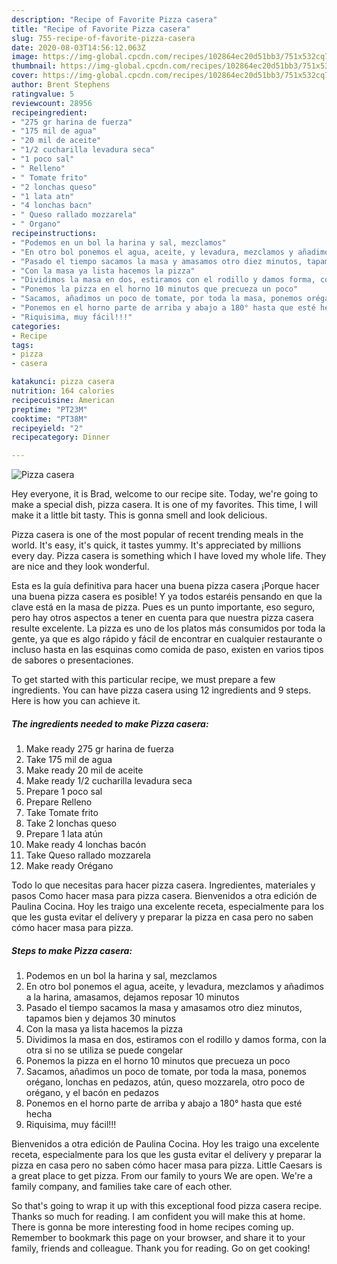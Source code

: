 ```yaml
---
description: "Recipe of Favorite Pizza casera"
title: "Recipe of Favorite Pizza casera"
slug: 755-recipe-of-favorite-pizza-casera
date: 2020-08-03T14:56:12.063Z
image: https://img-global.cpcdn.com/recipes/102864ec20d51bb3/751x532cq70/pizza-casera-foto-principal.jpg
thumbnail: https://img-global.cpcdn.com/recipes/102864ec20d51bb3/751x532cq70/pizza-casera-foto-principal.jpg
cover: https://img-global.cpcdn.com/recipes/102864ec20d51bb3/751x532cq70/pizza-casera-foto-principal.jpg
author: Brent Stephens
ratingvalue: 5
reviewcount: 28956
recipeingredient:
- "275 gr harina de fuerza"
- "175 mil de agua"
- "20 mil de aceite"
- "1/2 cucharilla levadura seca"
- "1 poco sal"
- " Relleno"
- " Tomate frito"
- "2 lonchas queso"
- "1 lata atn"
- "4 lonchas bacn"
- " Queso rallado mozzarela"
- " Organo"
recipeinstructions:
- "Podemos en un bol la harina y sal, mezclamos"
- "En otro bol ponemos el agua, aceite, y levadura, mezclamos y añadimos a la harina, amasamos, dejamos reposar 10 minutos"
- "Pasado el tiempo sacamos la masa y amasamos otro diez minutos, tapamos bien y dejamos 30 minutos"
- "Con la masa ya lista hacemos la pizza"
- "Dividimos la masa en dos, estiramos con el rodillo y damos forma, con la otra si no se utiliza se puede congelar"
- "Ponemos la pizza en el horno 10 minutos que precueza un poco"
- "Sacamos, añadimos un poco de tomate, por toda la masa, ponemos orégano, lonchas en pedazos, atún, queso mozzarela, otro poco de orégano, y el bacón en pedazos"
- "Ponemos en el horno parte de arriba y abajo a 180° hasta que esté hecha"
- "Riquisima, muy fácil!!!"
categories:
- Recipe
tags:
- pizza
- casera

katakunci: pizza casera 
nutrition: 164 calories
recipecuisine: American
preptime: "PT23M"
cooktime: "PT38M"
recipeyield: "2"
recipecategory: Dinner

---
```



![Pizza casera](https://img-global.cpcdn.com/recipes/102864ec20d51bb3/751x532cq70/pizza-casera-foto-principal.jpg)

Hey everyone, it is Brad, welcome to our recipe site. Today, we're going to make a special dish, pizza casera. It is one of my favorites. This time, I will make it a little bit tasty. This is gonna smell and look delicious.

Pizza casera is one of the most popular of recent trending meals in the world. It's easy, it's quick, it tastes yummy. It's appreciated by millions every day. Pizza casera is something which I have loved my whole life. They are nice and they look wonderful.

Esta es la guía definitiva para hacer una buena pizza casera ¡Porque hacer una buena pizza casera es posible! Y ya todos estaréis pensando en que la clave está en la masa de pizza. Pues es un punto importante, eso seguro, pero hay otros aspectos a tener en cuenta para que nuestra pizza casera resulte excelente. La pizza es uno de los platos más consumidos por toda la gente, ya que es algo rápido y fácil de encontrar en cualquier restaurante o incluso hasta en las esquinas como comida de paso, existen en varios tipos de sabores o presentaciones.


To get started with this particular recipe, we must prepare a few ingredients. You can have pizza casera using 12 ingredients and 9 steps. Here is how you can achieve it.

<!--inarticleads1-->

##### The ingredients needed to make Pizza casera:

1. Make ready 275 gr harina de fuerza
1. Take 175 mil de agua
1. Make ready 20 mil de aceite
1. Make ready 1/2 cucharilla levadura seca
1. Prepare 1 poco sal
1. Prepare  Relleno
1. Take  Tomate frito
1. Take 2 lonchas queso
1. Prepare 1 lata atún
1. Make ready 4 lonchas bacón
1. Take  Queso rallado mozzarela
1. Make ready  Orégano


Todo lo que necesitas para hacer pizza casera. Ingredientes, materiales y pasos Como hacer masa para pizza casera. Bienvenidos a otra edición de Paulina Cocina. Hoy les traigo una excelente receta, especialmente para los que les gusta evitar el delívery y preparar la pizza en casa pero no saben cómo hacer masa para pizza. 

<!--inarticleads2-->

##### Steps to make Pizza casera:

1. Podemos en un bol la harina y sal, mezclamos
1. En otro bol ponemos el agua, aceite, y levadura, mezclamos y añadimos a la harina, amasamos, dejamos reposar 10 minutos
1. Pasado el tiempo sacamos la masa y amasamos otro diez minutos, tapamos bien y dejamos 30 minutos
1. Con la masa ya lista hacemos la pizza
1. Dividimos la masa en dos, estiramos con el rodillo y damos forma, con la otra si no se utiliza se puede congelar
1. Ponemos la pizza en el horno 10 minutos que precueza un poco
1. Sacamos, añadimos un poco de tomate, por toda la masa, ponemos orégano, lonchas en pedazos, atún, queso mozzarela, otro poco de orégano, y el bacón en pedazos
1. Ponemos en el horno parte de arriba y abajo a 180° hasta que esté hecha
1. Riquisima, muy fácil!!!


Bienvenidos a otra edición de Paulina Cocina. Hoy les traigo una excelente receta, especialmente para los que les gusta evitar el delívery y preparar la pizza en casa pero no saben cómo hacer masa para pizza. Little Caesars is a great place to get pizza. From our family to yours We are open. We&#39;re a family company, and families take care of each other. 

So that's going to wrap it up with this exceptional food pizza casera recipe. Thanks so much for reading. I am confident you will make this at home. There is gonna be more interesting food in home recipes coming up. Remember to bookmark this page on your browser, and share it to your family, friends and colleague. Thank you for reading. Go on get cooking!
